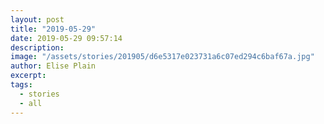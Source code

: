 ```yaml
---
layout: post
title: "2019-05-29"
date: 2019-05-29 09:57:14
description: 
image: "/assets/stories/201905/d6e5317e023731a6c07ed294c6baf67a.jpg"
author: Elise Plain
excerpt: 
tags: 
  - stories
  - all
---
```



<p></p>
